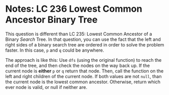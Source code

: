 # Notes: LC 236 Lowest Common Ancestor Binary Tree

This question is different than LC 235: Lowest Common Ancestor of a Binary
_Search_ Tree. In that question, you can use the fact that the left and right
sides of a binary search tree are ordered in order to solve the problem faster.
In this case, `p` and `q` could be anywhere.

The approach is like this: Use `dfs` (using the original function) to reach the
end of the tree, and then check the nodes on the way back up. If the current
node is **either** `p` or `q` return that node. Then, call the function on the
left and right children of the current node. If both values are not `null`, than
the current node is the lowest common ancestor. Otherwise, return which ever
node is valid, or null if neither are.
